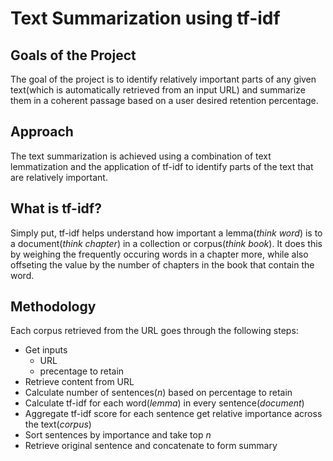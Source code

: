 # Text Summarization using tf-idf

## Goals of the Project

The goal of the project is to identify relatively important parts of any given text(which is automatically retrieved from an input URL) and summarize them in a coherent passage based on a user desired retention percentage.

## Approach

The text summarization is achieved using a combination of text lemmatization and the application of tf-idf to identify parts of the text that are relatively important.

## What is tf-idf?

Simply put, tf-idf helps understand how important a lemma(_think word_) is to a document(_think chapter_) in a collection or corpus(_think book_). It does this by weighing the frequently occuring words in a chapter more, while also offseting the value by the number of chapters in the book that contain the word.

## Methodology
Each corpus retrieved from the URL goes through the following steps:
- Get inputs 
	- URL
	- precentage to retain
- Retrieve content from URL
- Calculate number of sentences(_n_) based on percentage to retain
- Calculate tf-idf for each word(_lemma_) in every sentence(_document_)
- Aggregate tf-idf score for each sentence get relative importance across the text(_corpus_)
- Sort sentences by importance and take top _n_
- Retrieve original sentence and concatenate to form summary

